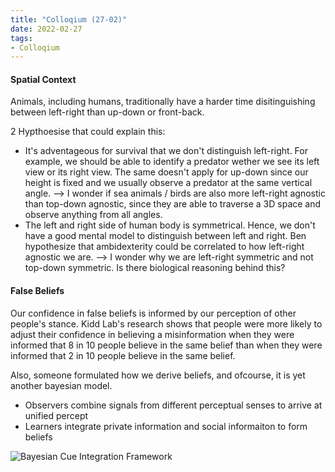 ```yaml
---
title: "Colloqium (27-02)"
date: 2022-02-27
tags:
- Colloqium
---
```


#### Spatial Context 
 Animals, including humans, traditionally have a harder time disitinguishing between left-right than up-down or front-back. 

2 Hypthoesise that could explain this:
-  It's adventageous for survival that we don't distinguish left-right. For example, we should be able to identify a predator wether we see its left view or its right view. The same doesn't apply for up-down since our height is fixed and we usually observe a predator at the same vertical angle. --> I wonder if sea animals / birds are also more left-right agnostic than top-down agnostic, since they are able to traverse a 3D space and observe anything from all angles. 
- The left and right side of human body is symmetrical. Hence, we don't have a good mental model to distinguish between left and right. Ben hypothesize that ambidexterity could be correlated to how left-right agnostic we are. --> I wonder why we are left-right symmetric and not top-down symmetric. Is there biological reasoning behind this? 

#### False Beliefs 

Our confidence in false beliefs is informed by our perception of other people's stance. Kidd Lab's research shows that people were more likely to adjust their confidence in believing a  misinformation when they were informed that 8 in 10 people believe in the same belief than when they were informed that 2 in 10 people believe in the same belief. 

Also, someone formulated how we derive beliefs, and ofcourse, it is yet another bayesian model. 

- Observers combine signals from different perceptual senses to arrive at unified percept
- Learners integrate private information and social informaiton to form beliefs

![Bayesian Cue Integration Framework](https://d3i71xaburhd42.cloudfront.net/ccf8df0bb60ec3f98d9dbfff98be4cf32548299b/7-Figure2-1.png)






